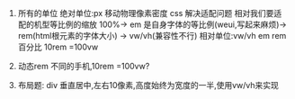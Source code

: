 1. 所有的单位
    绝对单位:px 移动物理像素密度
    css 解决适配问题  相对我们要适配的机型等比例的缩放
    100%-> em  是自身字体的等比例(weui,写起来麻烦)-> rem(html根元素的字体大小) -> vw/vh(兼容性不行)
    相对单位:vw/vh em rem 百分比
    10rem =100vw

2. 动态rem 不同的手机,10rem =100vw?

3. 布局题: div 垂直居中,左右10像素,高度始终为宽度的一半,使用vw/vh来实现
